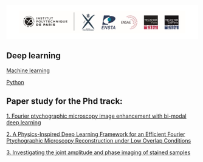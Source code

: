 <div align="center"><img src="./cover.png" width="800"></div>

## Deep learning

[Machine learning](./ML/MachineLearning.md)

[Python](./ML/Python.md)





## Paper study for the Phd track:

[1. Fourier ptychographic microscopy image enhancement with bi-modal deep learning](./Paper1.md)

[2. A Physics-Inspired Deep Learning Framework for an Efficient Fourier Ptychographic Microscopy Reconstruction under Low Overlap Conditions
](./Paper2.md)

[3. Investigating the joint amplitude and phase imaging of stained samples](./Paper3.md)